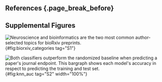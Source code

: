 ## References {.page_break_before}

<!-- Explicitly insert bibliography here -->
<div id="refs"></div>


## Supplemental Figures

![
Neuroscience and bioinformatics are the two most common author-selected topics for bioRxiv preprints.
](https://raw.githubusercontent.com/danich1/annorxiver/e61b10ad5fc0d23db4c6599b460ddd510ae433a5/biorxiv/exploratory_data_analysis/output/figures/preprint_category.png){#fig:biorxiv_categories tag="S1"}

<!--
Commenting this out for now unless we get asked for it. 

![
Topic associated tokens are highly enriched when comparing bioRxiv to the New York Times.
The plot on the left (A) is a point range plot of the odds ratio with respect to bioRxiv.
Values greater than one indicate a high association with bioRxiv whereas values less than one indicate high association with the New York Times.
The dotted line provides a breaking point between both categories.
The plot on the right (B) is a bar chart of token frequency appearing in bioRxiv and New York Times respectively.
](https://raw.githubusercontent.com/greenelab/annorxiver/master/biorxiv/corpora_comparison/output/figures/biorxiv_vs_reference.png){#fig:biorxiv_v_reference tag="S2"}

![
Typesetting symbols and biologically relevant tokens are highly enriched when comparing PubMed Central (PMC) to the New York Times.
The plot on the left (A) is a point range plot of the odds ratio with respect to PMC.
Values greater than one indicate a high association with PMC whereas values less than one indicate high association with the New York Times.
The dotted line provides a breaking point between both categories.
The plot on the right (B) is a bar chart of token frequency appearing in PMC and New York Times respectively.
](https://raw.githubusercontent.com/greenelab/annorxiver/master/biorxiv/corpora_comparison/output/figures/pmc_vs_reference.png){#fig:pmc_v_reference tag="S3"}
-->

![
Both classifiers outperform the randomized baseline when predicting a paper's journal endpoint.
This bargraph shows each model's accuracy in respect to predicting the training and test set.
](https://raw.githubusercontent.com/danich1/annorxiver/be0b818e2fd57af809b52bbbb5647761d170b6f7/pmc/journal_recommendation/output/figures/knn_result.svg){#fig:knn_auc tag="S2" width="100%"}

<!-- 
Commenting this out for now unless we get asked for it.

## Supplemental Tables

| Title [citation]   | PC_2  | License  | Figure Thumbnail |
|--------------------------------|--------------|-------------------|----------|
| Pangenome Analysis of Enterobacteria Reveals Richness of Secondary Metabolite Gene Clusters and their Associated Gene Sets [@doi:10.1101/781328] | 3.2324188285918978 | CC-BY-ND | ![](images/paper-thumbnails/pc2/781328_thumbnail.png)  | 
| The y-ome defines the thirty-four percent of Escherichia coli genes that lack experimental evidence of function [@doi:10.1101/328591]            | 2.9927461425956734 | CC-BY    | ![](images/paper-thumbnails/pc2/328591_thumbnail.png)  | 
| History of rare diseases and their genetic causes - a data driven approach [@doi:10.1101/595819]                                                 | 2.991601530225049  | CC-BY    | ![](images/paper-thumbnails/pc2/595819_thumbnail.png)  | 
| Raw sequence to target gene prediction: An integrated inference pipeline for ChIP-seq and RNA-seq datasets [@doi:10.1101/220152]                 | 2.8891250760798535 | None     | ![](images/paper-thumbnails/pc2/220152_thumbnail.png)  | 
| QTG-Finder: a machine-learning based algorithm to prioritize causal genes of quantitative trait loci [@doi:10.1101/484204]                       | 2.884473743041575  | None     | !![](images/paper-thumbnails/pc2/484204_thumbnail.png) | 
| | | | | |
| The effects of time-varying temperature on delays in genetic networks [@doi:10.1101/019687]                                                                                                    | -2.512047640539022  | None         | ![](images/paper-thumbnails/pc2/019687_thumbnail.png) | 
| Nicotinic modulation of hierarchal inhibitory control over prefrontal cortex resting state dynamics: modeling of genetic modification and schizophreniarelated pathology [@doi:10.1101/301051] | -2.547393499209389  | None         | ![](images/paper-thumbnails/pc2/301051_thumbnail.png) | 
| An analog to digital converter creates nuclear localization pulses in yeast calcium signaling [@doi:10.1101/357939]                                                                            | -2.5561246453120976 | None         | ![](images/paper-thumbnails/pc2/357939_thumbnail.png) | 
| Electrical propagation of vasodilatory signals in capillary networks [@doi:10.1101/840280]                                                                                                     | -2.903422991868243  | CC-BY-NC-ND  | ![](images/paper-thumbnails/pc2/840280_thumbnail.png) | 
| Dendritic spine geometry and spine apparatus organization govern the spatiotemporal dynamics of calcium [@doi:10.1101/386367]                                                                  | -3.1061160163276282 | CC-BY-NC-ND  | ![](images/paper-thumbnails/pc2/386367_thumbnail.png) | 

Table: Top and bottom five systems biology preprints projected onto the PC2 direction. These preprints contain bioinformatis and neuroscience concepts respectively. {#tbl:five_pc2_table}
-->
